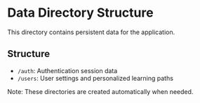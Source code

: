 # Data Directory Structure

This directory contains persistent data for the application.

## Structure

- `/auth`: Authentication session data
- `/users`: User settings and personalized learning paths

Note: These directories are created automatically when needed.
